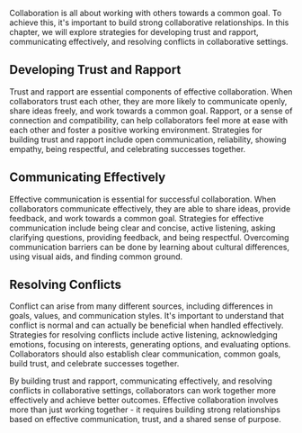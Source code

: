 
Collaboration is all about working with others towards a common goal. To achieve this, it's important to build strong collaborative relationships. In this chapter, we will explore strategies for developing trust and rapport, communicating effectively, and resolving conflicts in collaborative settings.

Developing Trust and Rapport
----------------------------

Trust and rapport are essential components of effective collaboration. When collaborators trust each other, they are more likely to communicate openly, share ideas freely, and work towards a common goal. Rapport, or a sense of connection and compatibility, can help collaborators feel more at ease with each other and foster a positive working environment. Strategies for building trust and rapport include open communication, reliability, showing empathy, being respectful, and celebrating successes together.

Communicating Effectively
-------------------------

Effective communication is essential for successful collaboration. When collaborators communicate effectively, they are able to share ideas, provide feedback, and work towards a common goal. Strategies for effective communication include being clear and concise, active listening, asking clarifying questions, providing feedback, and being respectful. Overcoming communication barriers can be done by learning about cultural differences, using visual aids, and finding common ground.

Resolving Conflicts
-------------------

Conflict can arise from many different sources, including differences in goals, values, and communication styles. It's important to understand that conflict is normal and can actually be beneficial when handled effectively. Strategies for resolving conflicts include active listening, acknowledging emotions, focusing on interests, generating options, and evaluating options. Collaborators should also establish clear communication, common goals, build trust, and celebrate successes together.

By building trust and rapport, communicating effectively, and resolving conflicts in collaborative settings, collaborators can work together more effectively and achieve better outcomes. Effective collaboration involves more than just working together - it requires building strong relationships based on effective communication, trust, and a shared sense of purpose.
